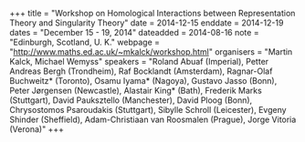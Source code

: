 +++
title = "Workshop on Homological Interactions between Representation Theory and Singularity Theory"
date = 2014-12-15
enddate = 2014-12-19
dates = "December 15 - 19, 2014"
dateadded = 2014-08-16
note = "Edinburgh, Scotland, U. K."
webpage = "http://www.maths.ed.ac.uk/~mkalck/workshop.html"
organisers = "Martin Kalck, Michael Wemyss"
speakers = "Roland Abuaf (Imperial), Petter Andreas Bergh (Trondheim), Raf Bocklandt (Amsterdam), Ragnar-Olaf Buchweitz* (Toronto), Osamu Iyama* (Nagoya), Gustavo Jasso (Bonn), Peter Jørgensen (Newcastle), Alastair King* (Bath), Frederik Marks (Stuttgart), David Pauksztello (Manchester), David Ploog (Bonn), Chrysostomos Psaroudakis (Stuttgart), Sibylle Schroll (Leicester), 
Evgeny Shinder (Sheffield),  Adam-Christiaan van Roosmalen (Prague), Jorge Vitoria (Verona)"
+++
